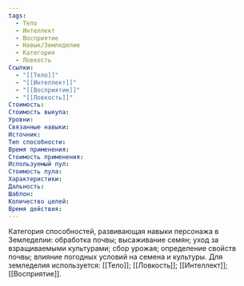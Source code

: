 ```yaml
---
tags:
  - Тело
  - Интеллект
  - Восприятие
  - Навык/Земледелие
  - Категория
  - Ловкость
Ссылки:
  - "[[Тело]]"
  - "[[Интеллект]]"
  - "[[Восприятие]]"
  - "[[Ловкость]]"
Стоимость:
Стоимость выкупа:
Уровни:
Связанные навыки:
Источник:
Тип способности:
Время применения:
Стоимость применения:
Используемый пул:
Стоимость пула:
Характеристики:
Дальность:
Шаблон:
Количество целей:
Время действия:
---
```

Категория способностей, развивающая навыки персонажа в Земледелии: обработка почвы; высаживание семян; уход за взращиваемыми культурами; сбор урожая; определение свойств почвы; влияние погодных условий на семена и культуры. Для земледелия используется: [[Тело]]; [[Ловкость]]; [[Интеллект]]; [[Восприятие]]. 